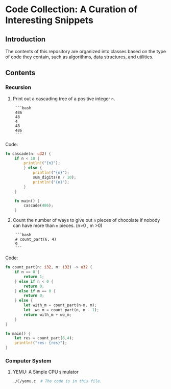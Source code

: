 # Code Collection: A Curation of Interesting Snippets

## Introduction

The contents of this repository are organized into classes based on the type of code they contain, such as algorithms, data structures, and utilities.

## Contents

>

### Recursion

1. Print out a cascading tree of a positive integer `n`.

        ```bash
        486
        48
        4
        48
        486
        ```

Code:

```rust
fn cascade(n: u32) {
    if n < 10 {
        println!("{n}");
        } else {
            println!("{n}");
            sum_digits(n / 10);
            println!("{n}");
        }
    }

    fn main() {
        cascade(486);
    }
```

2. Count the number of ways to give out `n` pieces of chocolate if nobody can have more than `m` pieces. (n>0 , m >0)

        ```bash
        # count_part(6, 4)
        9
        ```

Code:

```rust
fn count_part(n: i32, m: i32) -> u32 {
    if n == 0 {
        return 1;
    } else if n < 0 {
        return 0;
    } else if m == 0 {
        return 0;
    } else {
        let with_m = count_part(n-m, m);
        let  wo_m = count_part(n, m - 1);
        return with_m + wo_m;
    }
}

fn main() {
    let res = count_part(6,4);
    println!("res: {res}");
}
```

### Computer System

1. YEMU: A Simple CPU simulator

    ```bash
    ./C/yemu.c  # The code is in this file.
    ```